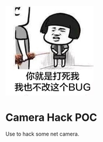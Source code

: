 ![coder farmer](https://raw.githubusercontent.com/interfacekun/skynet/master/img/manong.jpg "0. 0")

# Camera Hack POC
Use to hack some net camera.
